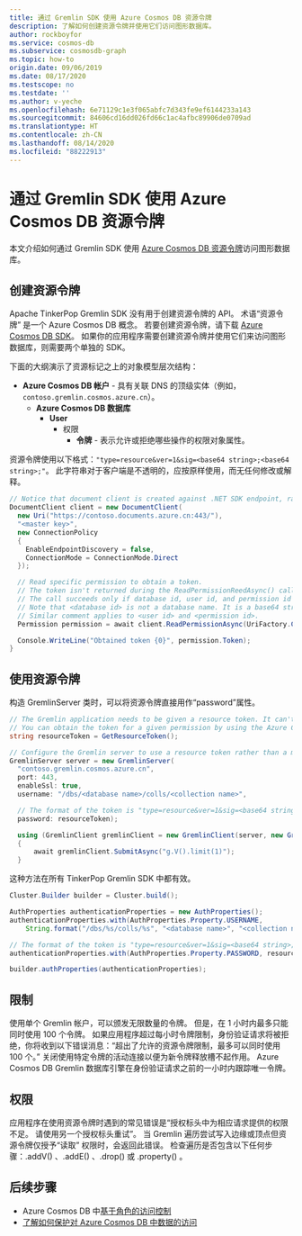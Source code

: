 ```yaml
---
title: 通过 Gremlin SDK 使用 Azure Cosmos DB 资源令牌
description: 了解如何创建资源令牌并使用它们访问图形数据库。
author: rockboyfor
ms.service: cosmos-db
ms.subservice: cosmosdb-graph
ms.topic: how-to
origin.date: 09/06/2019
ms.date: 08/17/2020
ms.testscope: no
ms.testdate: ''
ms.author: v-yeche
ms.openlocfilehash: 6e71129c1e3f065abfc7d343fe9ef6144233a143
ms.sourcegitcommit: 84606cd16dd026fd66c1ac4afbc89906de0709ad
ms.translationtype: HT
ms.contentlocale: zh-CN
ms.lasthandoff: 08/14/2020
ms.locfileid: "88222913"
---
```

# <a name="use-azure-cosmos-db-resource-tokens-with-the-gremlin-sdk"></a>通过 Gremlin SDK 使用 Azure Cosmos DB 资源令牌

本文介绍如何通过 Gremlin SDK 使用 [Azure Cosmos DB 资源令牌](secure-access-to-data.md)访问图形数据库。

## <a name="create-a-resource-token"></a>创建资源令牌

Apache TinkerPop Gremlin SDK 没有用于创建资源令牌的 API。 术语“资源令牌”  是一个 Azure Cosmos DB 概念。 若要创建资源令牌，请下载 [Azure Cosmos DB SDK](sql-api-sdk-dotnet.md)。 如果你的应用程序需要创建资源令牌并使用它们来访问图形数据库，则需要两个单独的 SDK。

下面的大纲演示了资源标记之上的对象模型层次结构：

- **Azure Cosmos DB 帐户** - 具有关联 DNS 的顶级实体（例如，`contoso.gremlin.cosmos.azure.cn`）。
  - **Azure Cosmos DB 数据库**
    - **User**
      - 权限 
        - **令牌** - 表示允许或拒绝哪些操作的权限对象属性。

资源令牌使用以下格式：`"type=resource&ver=1&sig=<base64 string>;<base64 string>;"`。 此字符串对于客户端是不透明的，应按原样使用，而无任何修改或解释。

```csharp
// Notice that document client is created against .NET SDK endpoint, rather than Gremlin.
DocumentClient client = new DocumentClient(
  new Uri("https://contoso.documents.azure.cn:443/"), 
  "<master key>", 
  new ConnectionPolicy 
  {
    EnableEndpointDiscovery = false, 
    ConnectionMode = ConnectionMode.Direct 
  });

  // Read specific permission to obtain a token.
  // The token isn't returned during the ReadPermissionReedAsync() call.
  // The call succeeds only if database id, user id, and permission id already exist. 
  // Note that <database id> is not a database name. It is a base64 string that represents the database identifier, for example "KalVAA==".
  // Similar comment applies to <user id> and <permission id>.
  Permission permission = await client.ReadPermissionAsync(UriFactory.CreatePermissionUri("<database id>", "<user id>", "<permission id>"));

  Console.WriteLine("Obtained token {0}", permission.Token);
}
```

## <a name="use-a-resource-token"></a>使用资源令牌
构造 GremlinServer 类时，可以将资源令牌直接用作“password”属性。

```csharp
// The Gremlin application needs to be given a resource token. It can't discover the token on its own.
// You can obtain the token for a given permission by using the Azure Cosmos DB SDK, or you can pass it into the application as a command line argument or configuration value.
string resourceToken = GetResourceToken();

// Configure the Gremlin server to use a resource token rather than a master key.
GremlinServer server = new GremlinServer(
  "contoso.gremlin.cosmos.azure.cn",
  port: 443,
  enableSsl: true,
  username: "/dbs/<database name>/colls/<collection name>",

  // The format of the token is "type=resource&ver=1&sig=<base64 string>;<base64 string>;".
  password: resourceToken);

  using (GremlinClient gremlinClient = new GremlinClient(server, new GraphSON2Reader(), new GraphSON2Writer(), GremlinClient.GraphSON2MimeType))
  {
      await gremlinClient.SubmitAsync("g.V().limit(1)");
  }
```

这种方法在所有 TinkerPop Gremlin SDK 中都有效。

```java
Cluster.Builder builder = Cluster.build();

AuthProperties authenticationProperties = new AuthProperties();
authenticationProperties.with(AuthProperties.Property.USERNAME,
    String.format("/dbs/%s/colls/%s", "<database name>", "<collection name>"));

// The format of the token is "type=resource&ver=1&sig=<base64 string>;<base64 string>;".
authenticationProperties.with(AuthProperties.Property.PASSWORD, resourceToken);

builder.authProperties(authenticationProperties);
```

## <a name="limit"></a>限制

使用单个 Gremlin 帐户，可以颁发无限数量的令牌。 但是，在 1 小时内最多只能同时使用 100 个令牌。 如果应用程序超过每小时令牌限制，身份验证请求将被拒绝，你将收到以下错误消息：“超出了允许的资源令牌限制，最多可以同时使用 100 个。” 关闭使用特定令牌的活动连接以便为新令牌释放槽不起作用。 Azure Cosmos DB Gremlin 数据库引擎在身份验证请求之前的一小时内跟踪唯一令牌。

## <a name="permission"></a>权限

应用程序在使用资源令牌时遇到的常见错误是“授权标头中为相应请求提供的权限不足。 请使用另一个授权标头重试”。 当 Gremlin 遍历尝试写入边缘或顶点但资源令牌仅授予“读取”  权限时，会返回此错误。 检查遍历是否包含以下任何步骤：.addV()  、.addE()  、.drop()  或 .property()  。

## <a name="next-steps"></a>后续步骤
* Azure Cosmos DB 中[基于角色的访问控制](role-based-access-control.md)
* [了解如何保护对 Azure Cosmos DB 中数据的访问](secure-access-to-data.md)

<!-- Update_Description: update meta properties, wording update, update link -->